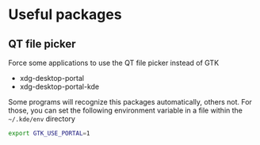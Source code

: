 # Useful packages

## QT file picker

Force some applications to use the QT file picker instead of GTK

- xdg-desktop-portal
- xdg-desktop-portal-kde

Some programs will recognize this packages automatically, others not. For those, you can set the following environment variable in a file within the `~/.kde/env` directory

```bash
export GTK_USE_PORTAL=1
```
